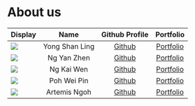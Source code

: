 # About us

| Display                                                                                                    |      Name      |              Github Profile              |            Portfolio             |
|------------------------------------------------------------------------------------------------------------|:--------------:|:----------------------------------------:|:--------------------------------:|
| ![](https://via.placeholder.com/100.png?text=Photo)                                                        | Yong Shan Ling |   [Github](https://github.com/ysl-28)    |   [Portfolio](team/ysl-28.md)    |
| ![](https://avatars.githubusercontent.com/u/88542282?v=4)                                                  |  Ng Yan Zhen   |    [Github](https://github.com/Ng-YZ)    |    [Portfolio](team/ng-yz.md)    |
| ![](https://avatars.githubusercontent.com/u/88386677?s=400&v=4)                                            |   Ng Kai Wen   | [Github](https://github.com/ngkaiwen123) | [Portfolio](team/ngkaiwen123.md) |
| ![](https://via.placeholder.com/100.png?text=Photo)                                                        |  Poh Wei Pin   |   [Github](https://github.com/firwer)    |   [Portfolio](team/firwer.md)    |
| ![](https://avatars.githubusercontent.com/u/24601679?s=400&u=4ff44cf4bbd34ac299fd550ce267a884df4043a7&v=4) |  Artemis Ngoh  | [Github](https://github.com/ArtemiszenN) | [Portfolio](team/artemiszenn.md) |
